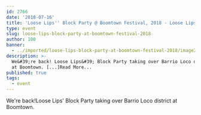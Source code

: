```yaml
---
id: 2766
date: '2018-07-16'
title: 'Loose Lips'' Block Party @ Boomtown Festival, 2018 - Loose Lips'
type: event
slug: loose-lips-block-party-at-boomtown-festival-2018
author: 100
banner:
  - ../imported/loose-lips-block-party-at-boomtown-festival-2018/image2766.jpeg
description: >-
  We&#39;re back! Loose Lips&#39; Block Party taking over Barrio Loco district
  at Boomtown. [...]Read More...
published: true
tags:
  - event
---
```

We're back!Loose Lips' Block Party taking over Barrio Loco district at Boomtown.